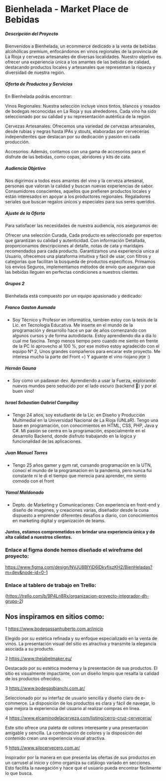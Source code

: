 # Bienhelada - Market Place de Bebidas

##### Descripción del Proyecto

Bienvenidos a Bienhelada, un ecommerce dedicado a la venta de bebidas alcohólicas premium, enfocándonos en vinos regionales de la provincia de La Rioja y cervezas artesanales de diversas localidades. Nuestro objetivo es ofrecer una experiencia única a los amantes de las bebidas de calidad, destacando productos locales y artesanales que representan la riqueza y diversidad de nuestra región.

##### Oferta de Productos y Servicios

En Bienhelada podrás encontrar:

Vinos Regionales: Nuestra selección incluye vinos tintos, blancos y rosados de bodegas reconocidas en La Rioja y sus alrededores. Cada vino ha sido seleccionado por su calidad y su representación auténtica de la región.

Cervezas Artesanales: Ofrecemos una variedad de cervezas artesanales, desde rubias y negras hasta IPAs y stouts, elaboradas por cervecerías independientes que destacan por su dedicación y pasión en cada producción.

Accesorios: Además, contamos con una gama de accesorios para el disfrute de las bebidas, como copas, abridores y kits de cata.

##### Audiencia Objetivo
Nos digirimos a todos esos amantes del vino y la cerveza artesanal, personas que valoran la calidad y buscan nuevas experiencias de sabor.
Consumidores conscientes, aquellos que prefieren productos locales y están interesados en apoyar a los productores regionales.
Regaladores seriales que buscan regalos únicos y especiales para sus seres queridos.

##### Ajuste de la Oferta
Para satisfacer las necesidades de nuestra audiencia, nos aseguramos de:

Ofrecer una selección Curada, Cada producto es seleccionado por expertos que garantizan su calidad y autenticidad.
Con información Detallada, proporcionamos descripciones al detalle, notas de cata y maridajes recomendados para cada producto.
Garantizamos una experiencia unica al Usuario, ofrecemos una plataforma intuitiva y fácil de usar, con filtros y categorías que facilitan la búsqueda de productos específicos.
Primamos los envíos Seguros, implementamos métodos de envío que aseguran que las bebidas lleguen en perfectas condiciones a nuestros clientes.

##### Grupos 2

Bienhelada está compuesto por un equipo apasionado y dedicado:

##### Franco Gaston Aumada
- Soy Técnico y Profesor en informática, tambien estoy con la tesis de la Lic. en Tecnología Educativa. Me inserte en el mundo de la programación y desarrollo hace un par de años comenzando con algunos cursos y de forma autodidacta. Estoy aprendiendo dia a dia lo cual me fascina. Tengo menos tiempo pero cuando me siento en frente de la PC lo aprovecho al 100 %, por ese motivo estoy agradecido con el equipo N° 2, Unos grandes compañeros para encarar este proyecto. Me interesa mucho la parte del Front =) Y aguante el vino riojano jeje :)

##### Hernán Gauna
- Soy como un padawan dev. Aprendiendo a usar la Fuerza, explorando nuevos mundos pero seducido por el lado oscuro (backend :rofl:) y por el buen vino!

##### Israel Sebastian Gabriel Campillay
- Tengo 24 años, soy estudiante de la Lic. en Diseño y Producción Multimedial en la Universidad Nacional de La Rioja (UNLaR). Tengo una base en programación, con conocimientos en HTML, CSS, PHP, Java y C#. Mi pasión se centra en la programación, especialmente en el desarrollo Backend, donde disfruto trabajando en la lógica y funcionalidad de las aplicaciones. 

##### Juan Manuel Torres
 - Tengo 25 años gamer y gym rat, cursando programación en la UTN, conocí el mundo de la programacion en la pandemia, pero nunca fui constante ni le di el tiempo que merecia para aprender, me siento comodo con el front

##### Yamal Maldonado
 - Depto. de Marketing y Comunicaciones: Con experiencia en front-end y diseño de imagenes, y creaciones varias, diseñador desde la cuna dispuesto a emprender diferentes desafios a diario, con conocimientos en marketing digital y organización de teams. 


#### Juntos, estamos comprometidos en brindar una experiencia única y de alta calidad a nuestros clientes.

### Enlace al figma donde hemos diseñado el wireframe del proyecto: 

https://www.figma.com/design/NVJU8BlYiD6lDkyfiszKH2/BienHeladas?m=dev&node-id=0-1

### Enlace al tablero de trabajo en Trello: 

(https://trello.com/b/9P4Ln8Rx/organizacion-proyecto-integrador-dh-grupo-2)


## Nos inspiramos en sitios como:

1
https://www.bodegassanhuberto.com.ar/inicio 

Elegido por su estética refinada y su enfoque especializado en la venta de vinos. La presentación visual del sitio es atractiva y transmite la elegancia asociada a su producto.

2
https://www.thelabelmaker.eu/ 

Destacado por su estética moderna y la presentación de sus productos. El sitio es visualmente impactante, con un diseño limpio que resalta la calidad de los productos ofrecidos.

3
https://www.bodegasbianchi.com.ar/ 

Seleccionado por su interfaz de usuario sencilla y diseño claro de e-commerce. La disposición de los productos es clara y fácil de navegar, lo que mejora la experiencia del usuario al realizar compras en línea.

4
https://www.elcaminodelacerveza.com/listing/cerro-cruz-cerveceria/ 

Este sitio ofrece una paleta de colores interesante y una presentación amigable y sencilla. La combinación de colores y la disposición del contenido crean una experiencia visual atractiva.

5
https://www.silocervecero.com.ar/ 

Inspirador por la manera en que presenta las ofertas de sus productos en un carrusel al inicio y cómo organiza su catálogo variado en secciones. Esto facilita la navegación y hace que el usuario pueda encontrar fácilmente lo que busca.





